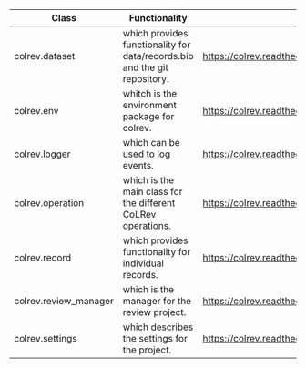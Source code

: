 | Class                 | Functionality                                                             | Documentation                                                                               |
|-----------------------|---------------------------------------------------------------------------|---------------------------------------------------------------------------------------------|
| colrev.dataset        | which provides functionality for data/records.bib and the git repository. | https://colrev.readthedocs.io/en/latest/foundations/_autosummary/colrev.dataset.html        |
| colrev.env            | whitch is the environment package for colrev.                             | https://colrev.readthedocs.io/en/latest/foundations/_autosummary/colrev.env.html            |
| colrev.logger         | which can be used to log events.                                          | https://colrev.readthedocs.io/en/latest/foundations/_autosummary/colrev.logger.html         |
| colrev.operation      | which is the main class for the different CoLRev operations.              | https://colrev.readthedocs.io/en/latest/foundations/_autosummary/colrev.operation.html      |
| colrev.record         | which provides functionality for individual records.                      | https://colrev.readthedocs.io/en/latest/foundations/_autosummary/colrev.record.html         |
| colrev.review_manager | which is the manager for the review project.                              | https://colrev.readthedocs.io/en/latest/foundations/_autosummary/colrev.review_manager.html |
| colrev.settings       | which describes the settings for the project.                             | https://colrev.readthedocs.io/en/latest/foundations/_autosummary/colrev.settings.html       |
